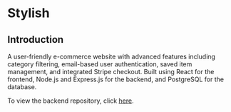 # Stylish

## Introduction

A user-friendly e-commerce website with advanced features including category filtering, email-based user authentication, saved item management, and integrated Stripe checkout.
Built using React for the frontend, Node.js and Express.js for the backend, and PostgreSQL for the database.

To view the backend repository, click [here](https://github.com/yee0802/react-store-server).
